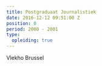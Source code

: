 ```yaml
---
title: Postgraduaat Journalistiek
date: 2016-12-12 09:51:00 Z
position: 0
period: 2000 - 2001
type:
  opleiding: true
---
```


Vlekho Brussel